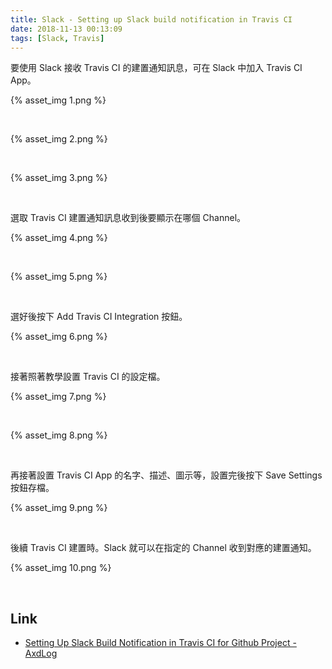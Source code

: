 ```yaml
---
title: Slack - Setting up Slack build notification in Travis CI
date: 2018-11-13 00:13:09
tags: [Slack, Travis]
---
```


要使用 Slack 接收 Travis CI 的建置通知訊息，可在 Slack 中加入 Travis CI App。  

<!-- More -->

{% asset_img 1.png %}

<br/>


{% asset_img 2.png %}

<br/>


{% asset_img 3.png %}

<br/>


選取 Travis CI 建置通知訊息收到後要顯示在哪個 Channel。  

{% asset_img 4.png %}

<br/>


{% asset_img 5.png %}

<br/>


選好後按下 Add Travis CI Integration 按鈕。  

{% asset_img 6.png %}

<br/>


接著照著教學設置 Travis CI 的設定檔。  

{% asset_img 7.png %}

<br/>


{% asset_img 8.png %}

<br/>


再接著設置 Travis CI App 的名字、描述、圖示等，設置完後按下 Save Settings 按鈕存檔。  

{% asset_img 9.png %}

<br/>


後續 Travis CI 建置時。Slack 就可以在指定的 Channel 收到對應的建置通知。  

{% asset_img 10.png %}

<br/>


Link
---
* [Setting Up Slack Build Notification in Travis CI for Github Project - AxdLog](https://axdlog.com/2018/setting-up-slack-build-notification-in-travis-ci-for-github-project/)
